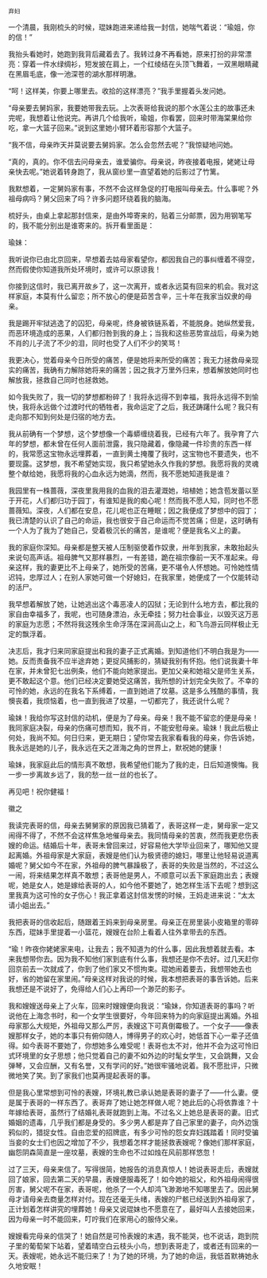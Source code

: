     弃妇 

   一个清晨，我刚梳头的时候，琨妹跑进来递给我一封信，她喘气着说：“瑜姐，你的信！”

   我抬头看她时，她跑到我背后藏着去了。我转过身不再看她，原来打扮的非常漂亮：穿着一件水绿绸衫，短发披在肩上，一个红绫结在头顶飞舞着，一双黑眼睛藏在黑眉毛底，像一池深苍的湖水那样明澈。

   “呵！这样美，你要上哪里去。收拾的这样漂亮？”我手里握着头发问她。

   “母亲要去舅妈家，我要她带我去玩。上次表哥给我说的那个水莲公主的故事还未完呢，我想着让他说完。再讲几个给我听，瑜姐，你看罢，回来时带海棠果给你吃，拿一大篮子回来。”说到这里她小臂环着形容那个大篮子。

   “我不信，母亲昨天并莫说要去舅妈家。怎么会忽然去呢？”我惊疑地问她。

   “真的，真的。你不信去问母亲去，谁爱骗你。母亲说，昨夜接着电报，姥姥让母亲快去呢。”她说着转身跑了，我从窗纱里一直望着她的后影过了竹篱。

   我默想着，一定舅妈家有事，不然不会这样急促的打电报叫母亲去。什么事呢？外祖母病吗？舅父回来了吗？许多问题环绕着我的脑海。

   梳好头，由桌上拿起那封信来，是由外埠寄来的，贴着三分邮票，因为用钢笔写的，我不能分别出是谁寄来的。拆开看里面是：

   瑜妹：

   我听说你已由北京回来，早想着去姑母家看望你，都因我自己的事纠缠着不得空，然而假使你知道我所处环境时，或许可以原谅我！

   你接到这信时，我已离开故乡了，这一次离开，或者永远莫有回来的机会。我对这样家庭，本莫有什么留恋；所不放心的便是茹苦含辛，三十年在我家当奴隶的母亲。

   我是踢开牢狱逃逸了的囚犯，母亲呢，终身被铁链系着，不能脱身。她纵然爱我，而恶环境造成的恶果，人们都归咎到我的身上；当我和这些恶势宣战后，母亲为她不肖的儿子流了不少的泪，同时也受了人们不少的笑骂！

   我更决心，觉着母亲今日所受的痛苦，便是她将来所受的痛苦；我无力拯救母亲现实的痛苦，我确有力解除她将来的痛苦；因之我才万里外归来，想着解放她同时也解放我，拯救自己同时也拯救她。

   如今我失败了，我一切的梦想都粉碎了！我将永远得不到幸福，我将永远得不到愉快，我将永远做个过渡时代的牺牲者，我命运定了之后，我还踌躇什么呢？我只有走向那不知到何处是归宿的地方去。

   我从前确有一个梦想，这个梦想像一个毒蟒缠绕着我，已经有六年了。我孕育了六年的梦想，都未曾在任何人面前泄露，我只隐藏着，像隐藏一件珍贵的东西一样的，我常愿这宝物永远埋葬着，一直到黄土掩覆了我时，这宝物也不要遗失，也不要现露。这梦想，我不希望她实现，我只希望她永久作我的梦想。我愿将我的灵魂整个献给她，我愿将我的心血永远为她滴，然而，我不愿她知道我是谁？

   我园里有一株蔷薇，深夜里我用我的血我的泪去灌溉她，培植她；她含苞发蕾以至于开花，人们都归功于园丁，有谁知是我的痴心呢！然而我不愿人知，同时也不愿蔷薇知。深夜，人们都在安息，花儿呢也正在睡眠；因之我便成了梦想中的园丁；我已清楚的认识了自己的命运，我也很安于自己命运而不觉苦痛；但是，这时确有一个人为了我为了她自己，受着极沉长的痛苦，是谁呢？便是我名义上的妻。

   我的家庭你深知。母亲都是整天被人压制驱使着作奴隶，卅年到我家，未敢抬起头来说句高声话。祖母脾气又那样暴烈，一有差错，跪在祖宗像前一天不准起来。母亲这样，我的妻更比不上母亲了，她所受的苦痛，更不堪令人怀想她。可怜她性情迟钝，忠厚过人；在别人家她可做一个好媳妇，在我家里，她便成了一个仅能转动的活尸。

   我早想着解放了她，让她逃出这个毒恶凌人的囚狱；无论到什么地方去，都比我的家自由幸福多了，我呢，也可随身漂泊，永无牵挂；努力社会事业，以毁灭这万恶的家庭为志愿；不然将我这残余生命浮荡在深涧高山之上，和飞鸟游云同样极止无定的飘浮着。

   决志后，我才归来同家庭提出和我的妻子正式离婚。到知道他们不明白我是为——她。反而责备我不应半途弃她；更捉风捕影的，猜疑我别有怀抱。他们说我妻十年在家，并未曾犯七出例条，他们不能向她家提出。更加父亲和她祖父是师生关系，更不敢起这个意。他们已经决定要她受这痛苦，我所想的计划完全失败了。不幸的可怜的她，永远的在我名下系缚着，一直到她进了坟墓。这是多么残酷的事情，我懊丧着，我烦恼着，也一直到我进了坟墓，一切都完了，我还说什么呢？

   瑜妹！我给你写这封信的动机，便是为了母亲。母亲！我不能不留恋的便是母亲！我同家庭决裂，母亲的伤痛可想而知，我不肖，不能安慰母亲。瑜妹！我此后极止何处，我尚不知。何日归来，更无期日；望你常去我家看看我的母亲，你告诉她，我永远是她的儿子，我永远在天之涯海之角的世界上，默祝她的健康！

   瑜妹，我家庭此后的情形真不敢想，我希望他们能为了我的走，日后知道懊悔。我一步一步离故乡远了，我的愁一丝一丝的也长了。

   再见吧！祝你健福！

   徽之

   我读完表哥的信，母亲去舅舅家的原因我已猜着了，表哥这样一走，舅母家一定又闹得不得了，不然不会这样焦急地催母亲去。我同情母亲的苦衷，然而我更悲伤表嫂的命运。结婚后十年，表哥未曾回来过，好容易他大学毕业回来了，哪知他又提起离婚。外祖母家是大家庭，表嫂是他们认为极贤德的媳妇，哪里让他轻易说道离婚呢？舅父如今不在家，外祖母的脾气暴躁极了，表哥的失败是当然的，不过这么一闹，将来结果怎样真不敢想；表哥他是男人，不顺意可以丢下家庭跑出去；表嫂呢，她是女人，她是嫁给表哥的人，如今他不要她了，她怎样生活下去呢？想到这里我真为这可怜的女子伤心！我正拿着这封信发愣的时候，王妈走进来说：“太太请小姐出去。”

   我把表哥的信收起后，随跟着王妈来到母亲房里。母亲正在房里装小皮箱里的零碎东西，琨妹手里提着一小篮花，嫂嫂在台阶上看着人往外拿带去的东西。

   “瑜！昨夜你姥姥家来电，让我去；我不知道为的什么事，因此我想着就去看。本来我想带你去。因为我不知他们家到底有什么事，我想还是你不去好。过几天赶你回京前去一次就成了，你到了他们家又不惯拘束。琨她闹着要去，我想带她去也好，省的她留在家里闹。”母亲这样对我说的时候，我本想把表哥的事告诉她。后来我想还是不说好了，免得给人们心上再印一个渺茫的影子。

   我和嫂嫂送母亲上了火车，回来时嫂嫂便向我说：“瑜妹，你知道表哥的事吗？听说他在上海念书时，和一个女学生很要好，今年回来特为的向家庭提出离婚。外祖母家那么大规矩，外祖母又那么严厉，表嫂这下可真倒霉极了。一个女子——像表嫂那样女子，她的本事只有俯仰随人，博得男子的欢心时，她低首下心一辈子还值得。如今表哥不要她了，你想她多么难受呢！表哥也太不对，他并不会为这可怜旧式环境里的女子思想；他只觉着自己的妻不如外边的时髦女学生，又会跳舞，又会弹琴，又会应酬，又有名誉，又有学问的好。”她很牢骚地说着。我不愿批评，只微微地笑了笑。到了家我们也莫再提起表哥的事。

   但是我心里常想到可怜的表嫂，环境礼教已承认她是表哥的妻子了——什么妻。便是属于表哥的一样东西了。表哥弃了她让她怎样做人呢？她此后的心将依靠谁？十年嫁给表哥，虽然行了结婚礼表哥就跑到上海。不过名义上她总是表哥的妻。旧式婚姻的遗毒，几乎我们都是身受的。多少男人都是弃了自己家里的妻子，向外边饿鸦似的，猎捉女性。自由恋爱的招牌底，有多少可怜的怨女弃妇践踏着！同时受骗当妾的女士们也因之增加了不少，我想着怎样才能拯救表嫂呢？像她们那样家庭，幽怨阴森简直是一座坟墓，表嫂的生命也不过如烛在风前那样悠忽！

   过了三天，母亲来信了。写得很简，她报告的消息真惊人！她说表哥走后，表嫂就回了娘家，回去第二天的早晨，表嫂便服毒死了！如今她的祖父，和外祖母闹得很厉害，舅父呢不在家，表哥呢，他杀了一个人却鸿飞渺渺地不知哪里去了。因此舅母才请母亲去商量怎样对付。现在还毫无头绪，表嫂的尸骸已经送到外祖母家了，正计划着怎样讲究的埋葬她！母亲又说琨妹也不愿意在了，最好叫人去接她回来，因为母亲一时不能回来，叮咛我们在家用心的服侍父亲。

   嫂嫂看完母亲的信哭了！她自然是可怜表嫂的末遇，我不能哭，也不说话，跑到院子里的葡萄架下站着，望着晴空白云枝头小鸟，想到表哥走了，或者还有回来的一天。表嫂呢，她永远不能归来了！为了她的环境，为了她的命运，我低首默祷她永久地安眠！

